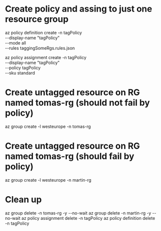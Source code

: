 # Create policy and assing to just one resource group
az policy definition create -n tagPolicy \
    --display-name "tagPolicy" \
    --mode all \
    --rules taggingSomeRgs.rules.json

az policy assignment create -n tagPolicy \
    --display-name "tagPolicy" \
    --policy tagPolicy \
    --sku standard

# Create untagged resource on RG named tomas-rg (should not fail by policy)
az group create -l westeurope -n tomas-rg

# Create untagged resource on RG named tomas-rg (should fail by policy)
az group create -l westeurope -n martin-rg

# Clean up
az group delete -n tomas-rg -y --no-wait
az group delete -n martin-rg -y --no-wait
az policy assignment delete -n tagPolicy
az policy definition delete -n tagPolicy
